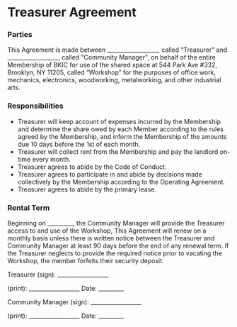 # Treasurer Agreement

### Parties

This Agreement is made between 
\_\_\_\_\_\_\_\_\_\_\_\_\_\_\_\_\_\_, called “Treasurer” and 
\_\_\_\_\_\_\_\_\_\_\_\_\_\_\_\_\_\_, called "Community Manager", on behalf of the entire Membership of BKIC for use of the shared space at 544 Park Ave #332, Brooklyn, NY 11205, called “Workshop” for the purposes of office work, mechanics, electronics, woodworking, metalworking, and other industrial arts.

### Responsibilities

- Treasurer will keep account of expenses incurred by the Membership and determine the share owed by each Member according to the rules agreed by the Membership, and inform the Membership of the amounts due 10 days before the 1st of each month.
- Treasurer will collect rent from the Membership and pay the landlord on-time every month.
- Treasurer agrees to abide by the Code of Conduct.
- Treasurer agrees to participate in and abide by decisions made collectively by the Membership according to the Operating Agreement.
- Treasurer agrees to abide by the primary lease.

### Rental Term

Beginning on \_\_\_\_\_\_\_\_\_, the Community Manager will provide the Treasurer access to and use of the Workshop, This Agreement will renew on a monthly basis unless there is written notice between the Treasurer and Community Manager at least 90 days before the end of any renewal term. If the Treasurer neglects to provide the required notice prior to vacating the Workshop, the member forfeits their security deposit.

Treasurer (sign): \_\_\_\_\_\_\_\_\_\_\_\_\_\_\_\_\_\_ 

(print): \_\_\_\_\_\_\_\_\_\_\_\_\_\_\_\_\_\_ Date: \_\_\_\_\_\_\_\_\_

Community Manager (sign): \_\_\_\_\_\_\_\_\_\_\_\_\_\_\_\_\_\_ 

(print): \_\_\_\_\_\_\_\_\_\_\_\_\_\_\_\_\_\_ Date: \_\_\_\_\_\_\_\_\_